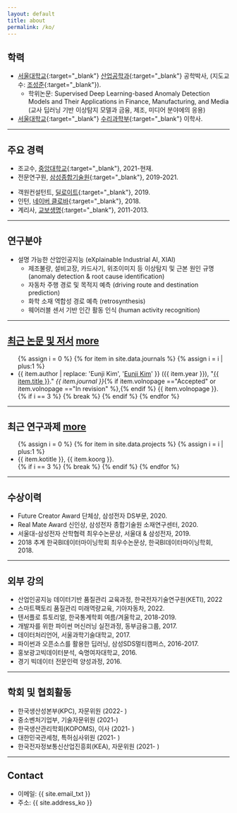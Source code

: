 ```yaml
---
layout: default
title: about
permalink: /ko/
---
```


## <strong>학력</strong>

- [서울대학교](http://www.snu.ac.kr){:target="_blank"} [산업공학과](http://ie.snu.ac.kr/){:target="_blank"} 공학박사, (지도교수: [조성준](http://dm.snu.ac.kr/){:target="_blank"}).
    - 학위논문: Supervised Deep Learning-based Anomaly Detection Models and Their Applications in Finance, Manufacturing, and Media (교사 딥러닝 기반 이상탐지 모델과 금융, 제조, 미디어 분야에의 응용)
- [서울대학교](http://www.snu.ac.kr){:target="_blank"} [수리과학부](http://www.math.snu.ac.kr/){:target="_blank"} 이학사.

---

## <strong>주요 경력</strong>

- 조교수, [중앙대학교](http://www.cau.ac.kr){:target="_blank"}, 2021-현재.
- 전문연구원, [삼성종합기술원](https://www.sait.samsung.co.kr/saithome/main/main.do){:target="_blank"}, 2019-2021.
<!-- - Intern, [Samsung Fire & Marine Insurance](http://www.samsungfire.com), Jul 2019. -->
- 객원컨설턴트, [딜로이트](https://www2.deloitte.com/kr/ko/services/consulting-deloitte.html){:target="_blank"}, 2019.
- 인턴, [네이버 클로바](https://clova.ai/){:target="_blank"}, 2018.
- 계리사, [교보생명](https://www.kyobo.co.kr/){:target="_blank"}, 2011-2013.

---

## <strong>연구분야</strong>
- <span class="mark">설명 가능한 산업인공지능 (eXplainable Industrial AI, XIAI)</span>
    - 제조불량, 설비고장, 카드사기, 위조이미지 등 이상탐지 및 근본 원인 규명 (anomaly detection & root cause identification)
    - 자동차 주행 경로 및 목적지 예측 (driving route and destination prediction)
    - 화학 소재 역합성 경로 예측 (retrosynthesis)
    - 웨어러블 센서 기반 인간 활동 인식 (human activity recognition)

---

## <strong><a href="#pub" class="nocolor">최근 논문 및 저서</a></strong> <a id="pub" href="{{ site.url }}/publication/ko/" class="styled-link">more</a>

<ul class="">
{% assign i = 0 %}
{% for item in site.data.journals %}
  {% assign i = i | plus:1 %}
  <li>
  <div>
      {{ item.author | replace: 'Eunji Kim', '<u>Eunji Kim</u>' }} ({{ item.year }}), "<a href="{{ item.url }}" target="_blank">{{ item.title }}</a>." <i>{{ item.journal }}</i>{% if item.volnopage =="Accepted" or item.volnopage =="In revision" %},{% endif %} {{ item.volnopage }}.
  </div>
  </li>
  {% if i == 3 %}
    {% break %}
  {% endif %}
{% endfor %}
</ul>

---

## <strong>최근 연구과제</strong> <a id="pjt" href="{{ site.url }}/project/ko" class="styled-link">more</a>

<ul class="">
{% assign i = 0 %}
{% for item in site.data.projects %}
  {% assign i = i | plus:1 %}
  <li>
  <div>
      {{ item.kotitle }}, {{ item.koorg }}.
  </div>
  </li>
  {% if i == 3 %}
    {% break %}
  {% endif %}
{% endfor %}
</ul>

<!-- 
---
## <strong>담당 교과목</strong>

- Business Analytics (비즈니스 애널리틱스)
- Management Science (경영과학)
- Operations Management (운영관리) -->

---

## <strong>수상이력</strong>

- Future Creator Award 단체상, 삼성전자 DS부문, 2020.
- Real Mate Award 신인상, 삼성전자 종합기술원 소재연구센터, 2020.
- 서울대-삼성전자 산학협력 최우수논문상, 서울대 & 삼성전자, 2019.
- 2018 추계 한국BI데이터마이닝학회 최우수논문상, 한국BI데이터마이닝학회, 2018.


---

## <strong>외부 강의</strong>

- 산업인공지능 데이터기반 품질관리 교육과정, 한국전자기술연구원(KETI), 2022
- 스마트팩토리 품질관리 미래역량교육, 기아자동차, 2022.
- 텐서플로 튜토리얼, 한국통계학회 여름/겨울학교, 2018-2019.
- 개발자를 위한 파이썬 머신러닝 실전과정, 동부금융그룹, 2017.
- 데이터처리언어, 서울과학기술대학교, 2017.
- 파이썬과 오픈소스를 활용한 딥러닝, 삼성SDS멀티캠퍼스, 2016-2017.
- 홍보광고빅데이터분석, 숙명여자대학교, 2016.
- 경기 빅데이터 전문인력 양성과정, 2016.

---

## <strong>학회 및 협회활동</strong>

- 한국생산성본부(KPC), 자문위원 (2022- )
- 중소벤처기업부, 기술자문위원 (2021-)
- 한국생산관리학회(KOPOMS), 이사 (2021- )
- 대한민국관세청, 특허심사위원 (2021- )
- 한국전자정보통신산업진흥회(KEA), 자문위원 (2021- )

---

## Contact

- 이메일: {{ site.email_txt }}
- 주소: {{ site.address_ko }}

<!-- <iframe src="https://www.google.com/maps/embed?pb=!1m18!1m12!1m3!1d3165.181103495683!2d126.95383621492536!3d37.50364653548569!2m3!1f0!2f0!3f0!3m2!1i1024!2i768!4f13.1!3m3!1m2!1s0x357ca19bfd1c0bb1%3A0xee902db348af57fd!2z7KSR7JWZ64yA7ZWZ6rWQIDMxMOq0gCgxMDDso7zrhYTquLDrhZDqtIAp!5e0!3m2!1sen!2skr!4v1611764371581!5m2!1sen!2skr" width="100%" height="400" frameborder="0" style="border:0;" allowfullscreen="" aria-hidden="false" tabindex="0"></iframe> -->
